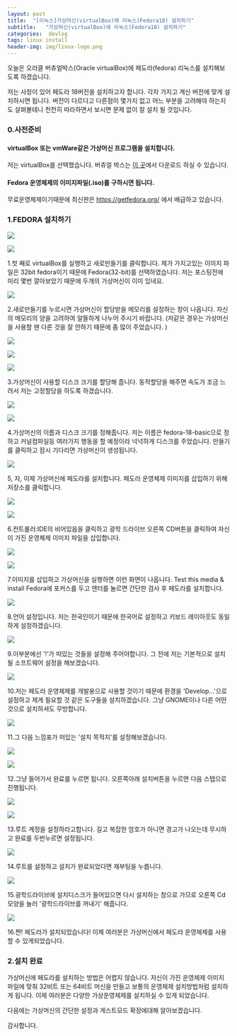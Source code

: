 ```yaml
---
layout: post
title:  "[리눅스]가상머신(virtualBox)에 리눅스(Fedora18) 설치하기"
subtitle:   "가상머신(virtualBox)에 리눅스(Fedora18) 설치하기"
categories:  devlog
tags: linux install
header-img: img/linux-logo.png
---
```



오늘은 오라클 버츄얼박스(Oracle virtualBox)에 페도라(fedora) 리눅스를 설치해보도록 하겠습니다.

저는 사정이 있어 페도라 18버전을 설치하고자 합니다. 각자 가지고 계신 버전에 맞게 설치하시면 됩니다. 버전이 다르다고 다른점이 몇가지 없고 어느 부분을 고려해야 하는지도 살펴볼테니 천천히 따라하면서 보시면 문제 없이 잘 설치 될 것입니다.

### 0.사전준비

#### virtualBox 또는 vmWare같은 가상머신 프로그램을 설치합니다.

저는 virtualBox를 선택했습니다. 버츄얼 박스는 [이 곳](https://www.virtualbox.org/)에서 다운로드 하실 수 있습니다.

#### Fedora 운영체제의 이미지파일(.iso)를 구하시면 됩니다.

무료운영체제이기때문에 최신판은 https://getfedora.org/ 에서 배급하고 있습니다.

### 1.FEDORA 설치하기

[![](http://postfiles1.naver.net/20160315_144/zooqzqz_1458028834481NPfte_PNG/1.PNG?type=w773)](#)

[![](http://postfiles6.naver.net/20160315_197/zooqzqz_14580288389764E4Oq_PNG/%C4%B8%C3%B3.PNG?type=w773)](#)

1.첫 째로 virtualBox를 실행하고 새로만들기를 클릭합니다. 제가 가지고있는 이미지 파일은 32bit fedora이기 때문에 Fedora(32-bit)를 선택하였습니다. 저는 포스팅전에 미리 몇번 깔아보았기 때문에 두개의 가상머신이 이미 있네요.

[![](http://postfiles3.naver.net/20160315_226/zooqzqz_1458028834676vFp6V_PNG/2.PNG?type=w773)](#)

2.새로만들기를 누르시면 가상머신이 할당받을 메모리를 설정하는 창이 나옵니다. 자신의 메모리의 양을 고려하여 알뜰하게 나누어 주시기 바랍니다. (저같은 경우는 가상머신을 사용할 땐 다른 것을 잘 안하기 때문에 좀 많이 주었습니다. )

[![](http://postfiles3.naver.net/20160315_258/zooqzqz_1458028834976eS3F0_PNG/3.PNG?type=w773)](#)

[![](http://postfiles5.naver.net/20160315_196/zooqzqz_1458028835196FOPWE_PNG/4.PNG?type=w773)](#)

[![](http://postfiles10.naver.net/20160315_217/zooqzqz_1458028835396ahHfg_PNG/5.PNG?type=w773)](#)

3.가상머신이 사용할 디스크 크기를 할당해 줍니다. 동적할당을 해주면 속도가 조금 느려서 저는 고정할당을 하도록 하겠습니다.

[![](http://postfiles3.naver.net/20160315_114/zooqzqz_1458028835612laSto_PNG/6.PNG?type=w773)](#)

[![](http://postfiles15.naver.net/20160315_14/zooqzqz_1458028835820fTesQ_PNG/7.PNG?type=w773)](#)


4.가상머신의 이름과 디스크 크기를 정해줍니다. 저는 이름은 fedora-18-basic으로 정하고 커널컴파일등 여러가지 행동을 할 예정이라 넉넉하게 디스크를 주었습니다. 만들기를 클릭하고 잠시 기다리면 가상머신이 생성됩니다.

[![](http://postfiles4.naver.net/20160315_99/zooqzqz_1458028835984wNwrj_PNG/8.PNG?type=w773)](#)

5, 자, 이제 가상머신에 페도라를 설치합니다. 페도라 운영체제 이미지를 삽입하기 위해 저장소를 클릭합니다.

[![](http://postfiles6.naver.net/20160315_37/zooqzqz_1458028836151O6W4c_PNG/9.PNG?type=w773)](#)


[![](http://postfiles4.naver.net/20160315_35/zooqzqz_14580288363452dIPE_PNG/10.PNG?type=w773)](#)

6.컨트롤러:IDE의 비어있음을 클릭하고 광학 드라이브 오른쪽 CD버튼을 클릭하여 자신이 가진 운영체제 이미지 파일을 삽입합니다.

[![](http://postfiles10.naver.net/20160315_137/zooqzqz_1458028836484v8rv5_PNG/11.PNG?type=w773)](#)

[![](http://postfiles6.naver.net/20160315_5/zooqzqz_1458028836737qe1gu_PNG/12.PNG?type=w773)](#)

7.이미지를 삽입하고 가상머신을 실행하면 이런 화면이 나옵니다. Test this media & install Fedora에 포커스를 두고 엔터를 눌르면 간단한 검사 후 페도라를 설치합니다.

[![](http://postfiles13.naver.net/20160315_204/zooqzqz_1458028836894FWiSf_PNG/13.PNG?type=w773)](#)

8.언어 설정입니다. 저는 한국인이기 때문에 한국어로 설정하고 키보드 레이아웃도 동일하게 설정하겠습니다.

[![](http://postfiles6.naver.net/20160315_229/zooqzqz_1458028837064558JM_PNG/14.PNG?type=w773)](#)

9.이부분에선 '!'가 떠있는 것들을 설정해 주어야합니다. 그 전에 저는 기본적으로 설치 될 소프트웨어 설정을 해보겠습니다.

[![](http://postfiles10.naver.net/20160315_41/zooqzqz_1458028837448AjF9L_PNG/15.PNG?type=w773)](#)

10.저는 페도라 운영체제를 개발용으로 사용할 것이기 때문에 환경을 'Develop...'으로 설정하고 제게 필요할 것 같은 도구들을 설치하겠습니다. 그냥 GNOME이나 다른 어떤것으로 설치하셔도 무방합니다.


[![](http://postfiles12.naver.net/20160315_75/zooqzqz_1458028837647UQRJy_PNG/16.PNG?type=w773)](#)

11.그 다음 느낌표가 떠있는 '설치 목적지'를 설정해보겠습니다.

[![](http://postfiles7.naver.net/20160315_6/zooqzqz_1458028837824e6YxI_PNG/17.PNG?type=w773)](#)

[![](http://postfiles12.naver.net/20160315_91/zooqzqz_1458028838062vcgUq_PNG/18.PNG?type=w773)](#)

12.그냥 들어가서 완료를 누르면 됩니다. 오른쪽아래 설치버튼을 누르면 다음 스탭으로 진행됩니다.

[![](http://postfiles2.naver.net/20160315_49/zooqzqz_1458028838175w9Alt_PNG/19.PNG?type=w773)](#)

[![](http://postfiles4.naver.net/20160315_19/zooqzqz_1458028838352EF4GE_PNG/20.PNG?type=w773)](#)

13.루트 계정을 설정하라고합니다. 길고 복잡한 암호가 아니면 경고가 나오는데 무시하고 완료를 두번누르면 설정됩니다.

[![](http://postfiles11.naver.net/20160315_58/zooqzqz_1458028838473me3pT_PNG/21.PNG?type=w773)](#)

14.루트를 설정하고 설치가 완료되었다면 재부팅을 누릅니다.

[![](http://postfiles15.naver.net/20160315_254/zooqzqz_1458028838644GnGOH_PNG/22.PNG?type=w773)](#)

15.광학드라이브에 설치디스크가 들어있으면 다시 설치하는 창으로 가므로 오른쪽 Cd모양을 눌러 '광학드라이브를 꺼내기' 해줍니다.

[![](http://postfiles3.naver.net/20160315_130/zooqzqz_1458028838768hyxY1_PNG/23.PNG?type=w773)](#)

16.짠! 페도라가 설치되었습니다! 이제 여러분은 가상머신에서 페도라 운영체제를 사용할 수 있게되었습니다.

### 2.설치 완료

가상머신에 페도라를 설치하는 방법은 어렵지 않습니다. 자신이 가진 운영체제 이미지 파일에 맞춰 32비트 또는 64비트 머신을 만들고 보통의 운영체제 설치방법처럼 설치하게 됩니다. 이제 여러분은 다양한 가상운영체제를 설치하실 수 있게 되었습니다.

다음에는 가상머신의 간단한 설정과 게스트모드 확장에대해 알아보겠습니다.

감사합니다.
